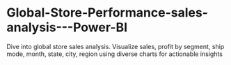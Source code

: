 # Global-Store-Performance-sales-analysis---Power-BI
Dive into global store sales analysis. Visualize sales, profit by segment, ship mode, month, state, city, region using diverse charts for actionable insights
